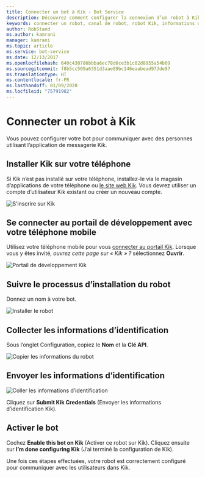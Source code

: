 ```yaml
---
title: Connecter un bot à Kik - Bot Service
description: Découvrez comment configurer la connexion d’un robot à Kik.
keywords: connecter un robot, canal de robot, robot Kik, informations d’identification, configurer, téléphone
author: RobStand
ms.author: kamrani
manager: kamrani
ms.topic: article
ms.service: bot-service
ms.date: 12/13/2017
ms.openlocfilehash: 640c430786bbba6ec78d6ce3b1c02d8955a54b09
ms.sourcegitcommit: f8b5cc509a6351d3aae89bc146eaabead973de97
ms.translationtype: HT
ms.contentlocale: fr-FR
ms.lasthandoff: 01/09/2020
ms.locfileid: "75791982"
---
```

# <a name="connect-a-bot-to-kik"></a>Connecter un robot à Kik

Vous pouvez configurer votre bot pour communiquer avec des personnes utilisant l’application de messagerie Kik.

## <a name="install-kik-on-your-phone"></a>Installer Kik sur votre téléphone

Si Kik n’est pas installé sur votre téléphone, installez-le via le magasin d’applications de votre téléphone ou <a href="https://www.kik.com/" target="_blank">le site web Kik</a>. Vous devrez utiliser un compte d’utilisateur Kik existant ou créer un nouveau compte.

![S’inscrire sur Kik](./media/channels/kik-signup.png)

## <a name="log-into-the-dev-portal-with-your-mobile-phone"></a>Se connecter au portail de développement avec votre téléphone mobile

Utilisez votre téléphone mobile pour vous <a href="https://dev.kik.com" target="_blank">connecter au portail Kik</a>. Lorsque vous y êtes invité, _ouvrez cette page sur « Kik » ?_ sélectionnez **Ouvrir**. 

![Portail de développement Kik](./media/channels/kik-dev-portal.png)

## <a name="follow-the-bot-setup-process"></a>Suivre le processus d’installation du robot

Donnez un nom à votre bot.

![Installer le robot](./media/channels/kik-phone.png)

## <a name="gather-credentials"></a>Collecter les informations d’identification

Sous l’onglet Configuration, copiez le **Nom** et la **Clé API**.

![Copier les informations du robot](./media/channels/kik-configure.png)

## <a name="submit-credentials"></a>Envoyer les informations d’identification

![Coller les informations d’identification](./media/channels/kik-creds.png)

Cliquez sur **Submit Kik Credentials** (Envoyer les informations d’identification Kik).

## <a name="enable-the-bot"></a>Activer le bot

Cochez **Enable this bot on Kik** (Activer ce robot sur Kik). Cliquez ensuite sur **I’m done configuring Kik** (J’ai terminé la configuration de Kik).

Une fois ces étapes effectuées, votre robot est correctement configuré pour communiquer avec les utilisateurs dans Kik.
